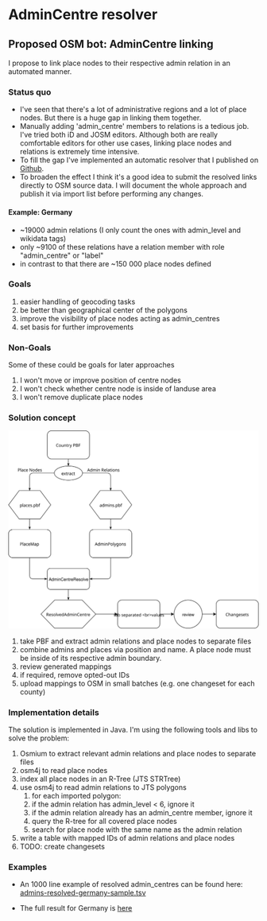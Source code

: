 # AdminCentre resolver

## Proposed OSM bot: AdminCentre linking

I propose to link place nodes to their respective admin relation in an
automated manner.

### Status quo

  - I've seen that there's a lot of administrative regions and a lot of
    place nodes. But there is a huge gap in linking them together.
  - Manually adding 'admin\_centre' members to relations is a tedious
    job. I've tried both iD and JOSM editors. Although both are really
    comfortable editors for other use cases, linking place nodes and
    relations is extremely time intensive.
  - To fill the gap I've implemented an automatic resolver that I
    published on
    [Github](https://github.com/krizleebear/osm-polygons/tree/master/osm-admincentre-resolve).
  - To broaden the effect I think it's a good idea to submit the
    resolved links directly to OSM source data. I will document the
    whole approach and publish it via import list before performing any
    changes.
    
#### Example: Germany

  - ~19000 admin relations (I only count the ones with admin_level and
    wikidata tags)
  - only ~9100 of these relations have a relation member with role
    "admin_centre" or "label"
  - in contrast to that there are ~150 000 place nodes defined

### Goals

1.  easier handling of geocoding tasks
2.  be better than geographical center of the polygons
3.  improve the visibility of place nodes acting as admin\_centres
4.  set basis for further improvements

### Non-Goals

Some of these could be goals for later approaches

1.  I won't move or improve position of centre nodes
2.  I won't check whether centre node is inside of landuse area
3.  I won't remove duplicate place nodes

### Solution concept

<img src="../doc/AdminCentreResolve.svg">

1.  take PBF and extract admin relations and place nodes to separate
    files
2.  combine admins and places via position and name. A place node must
    be inside of its respective admin boundary.
3.  review generated mappings
4.  if required, remove opted-out IDs
5.  upload mappings to OSM in small batches (e.g. one changeset for each
    county)

### Implementation details

The solution is implemented in Java. I'm using the following tools and
libs to solve the problem:

1.  Osmium to extract relevant admin relations and place nodes to
    separate files
2.  osm4j to read place nodes
3.  index all place nodes in an R-Tree (JTS STRTree)
4.  use osm4j to read admin relations to JTS polygons
    1.  for each imported polygon:
    2.  if the admin relation has admin\_level \< 6, ignore it
    3.  if the admin relation already has an admin\_centre member,
        ignore it
    4.  query the R-tree for all covered place nodes
    5.  search for place node with the same name as the admin relation
5.  write a table with mapped IDs of admin relations and place nodes
6.  TODO: create changesets

### Examples

- An 1000 line example of resolved admin\_centres can be found here:
[admins-resolved-germany-sample.tsv](https://github.com/krizleebear/osm-polygons/blob/master/examples/admins-resolved-germany-sample.tsv)

- The full result for Germany is
[here](https://raw.githubusercontent.com/krizleebear/osm-polygons/master/examples/admins-resolved-germany.tsv)
